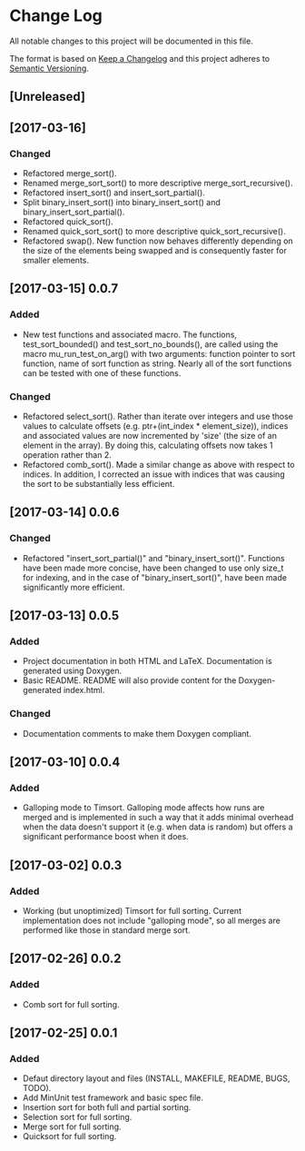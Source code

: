 # Change Log

All notable changes to this project will be documented in this file.

The format is based on [Keep a Changelog]() and this project adheres to
[Semantic Versioning]().

## [Unreleased]

## [2017-03-16]

### Changed

- Refactored merge_sort().
- Renamed merge_sort_sort() to more descriptive merge_sort_recursive().
- Refactored insert_sort() and insert_sort_partial().
- Split binary_insert_sort() into binary_insert_sort() and
  binary_insert_sort_partial().
- Refactored quick_sort().
- Renamed quick_sort_sort() to more descriptive quick_sort_recursive().
- Refactored swap(). New function now behaves differently depending on the size
  of the elements being swapped and is consequently faster for smaller elements.

## [2017-03-15] 0.0.7

### Added

- New test functions and associated macro. The functions, test_sort_bounded()
  and test_sort_no_bounds(), are called using the macro mu_run_test_on_arg()
  with two arguments: function pointer to sort function, name of sort function
  as string. Nearly all of the sort functions can be tested with one of these
  functions.

### Changed

- Refactored select_sort(). Rather than iterate over integers and use those
  values to calculate offsets (e.g. ptr+(int_index * element_size)), indices
  and associated values are now incremented by 'size' (the size of an element
  in the array). By doing this, calculating offsets now takes 1 operation
  rather than 2.
- Refactored comb_sort(). Made a similar change as above with respect to
  indices. In addition, I corrected an issue with indices that was causing the
  sort to be substantially less efficient.

## [2017-03-14] 0.0.6

### Changed

- Refactored "insert_sort_partial()" and "binary_insert_sort()". Functions have
  been made more concise, have been changed to use only size_t for indexing,
  and in the case of "binary_insert_sort()", have been made significantly more
  efficient. 

## [2017-03-13] 0.0.5

### Added

- Project documentation in both HTML and LaTeX. Documentation is generated
  using Doxygen. 
- Basic README. README will also provide content for the Doxygen-generated 
  index.html.

### Changed

- Documentation comments to make them Doxygen compliant.

## [2017-03-10] 0.0.4

### Added

- Galloping mode to Timsort. Galloping mode affects how runs are merged and is 
  implemented in such a way that it adds minimal overhead when the data doesn't
  support it (e.g. when data is random) but offers a significant performance 
  boost when it does.

## [2017-03-02] 0.0.3

### Added

- Working (but unoptimized) Timsort for full sorting. Current implementation
  does not include "galloping mode", so all merges are performed like those in 
  standard merge sort.

## [2017-02-26] 0.0.2

### Added

- Comb sort for full sorting.

## [2017-02-25] 0.0.1

### Added

- Defaut directory layout and files (INSTALL, MAKEFILE, README, BUGS, TODO).
- Add MinUnit test framework and basic spec file.
- Insertion sort for both full and partial sorting.
- Selection sort for full sorting.
- Merge sort for full sorting.
- Quicksort for full sorting.
